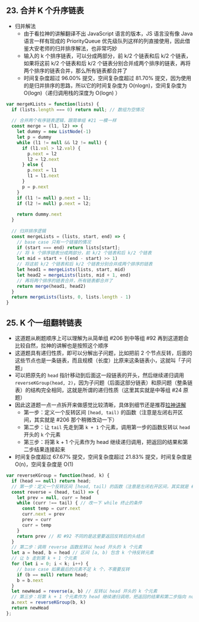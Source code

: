 ## 23. 合并 K 个升序链表

* 归并解法
  * 由于看拉神的讲解翻译不出 JavaScript 语言的版本，JS 语言没有像 Java 语言一样有现成的 PriorityQueue 优先级队列这样的列直接使用，因此借鉴大安老师的归并排序解法，也非常巧妙
  * 输入的 k 个排序链表，可以分成两部分，前 k/2 个链表和后 k/2 个链表，如果将这前 k/2 个链表和后 k/2 个链表分别合并成两个排序的链表，再将两个排序的链表合并，那么所有链表都合并了
  * 时间复杂度超过 96.00% 提交，空间复杂度超过 81.70% 提交，因为使用的是归并排序的思路，所以它的时间复杂度为 O(nlogn)，空间复杂度为 O(logn)（递归调用栈的深度为 O(logn) ）

```js
var mergeKLists = function(lists) {
  if (lists.length === 0) return null; // 数组为空情况
  
  // 合并两个有序链表逻辑，跟简单组 #21 一模一样
  const merge = (l1, l2) => {
    let dummy = new ListNode(-1)
    let p = dummy
    while (l1 != null && l2 != null) {
      if (l1.val > l2.val) {
        p.next = l2
        l2 = l2.next
      } else {
        p.next = l1
        l1 = l1.next
      }
      p = p.next
    }
    if (l1 != null) p.next = l1;
    if (l2 != null) p.next = l2;
    
    return dummy.next
  }
  
  // 归并排序逻辑
  const mergeLists = (lists, start, end) => {
    // base case 只有一个链接的情况
    if (start === end) return lists[start];
    // 将 k 个排序链表分成两部分，前 k/2 个链表和后 k/2 个链表
    let mid = start + ((end - start) >> 1)
    // 将这前 k/2 个链表和后 k/2 个链表分别合并成两个排序的链表
    let head1 = mergeLists(lists, start, mid)
    let head2 = mergeLists(lists, mid + 1, end)
    // 再将两个排序的链表合并，所有链表都合并了
    return merge(head1, head2)
  }
  return mergeLists(lists, 0, lists.length - 1)
}
```

## 25. K 个一组翻转链表

* 这道题从刷题顺序上可以理解为从简单组 #206 到中等组 #92 再到这道题会比较自然，拉神的讲解也是按照这个顺序
* 这道题具有递归性质，即可以分解出子问题，比如把前 2 个节点反转，后面的这些节点也是一条链表，而且规模（长度）比原来这条链表小，这就叫「子问题」
* 可以把原先的 `head` 指针移动到后面这一段链表的开头，然后继续递归调用 `reverseKGroup(head, 2)`，因为子问题（后面这部分链表）和原问题（整条链表）的结构完全相同，这就是所谓的递归性质（这里其实就是中等组 #24 原题）
* 因此这道题一点一点拆开来做感觉比较清晰，具体到细节还是推荐[拉神讲解](https://labuladong.gitee.io/algo/2/19/20/)
  * 第一步：定义一个反转区间 `[head, tail)` 的函数（注意是左闭右开区间，其实就是 #206 那个稍微改动一下）
  * 第二步：让 `tail` 先走到第 `k + 1` 个元素，调用第一步的函数反转以 `head` 开头的 `k` 个元素
  * 第三步：将第 k + 1 个元素作为 head 继续递归调用，把返回的结果和第二步结果连接起来
* 时间复杂度超过 67.67% 提交，空间复杂度超过 21.83% 提交，时间复杂度是 O(n)，空间复杂度是 O(1)

```js
var reverseKGroup = function(head, k) {
  if (head == null) return head;
  // 第一步：定义一个反转区间 [head, tail) 的函数（注意是左闭右开区间，其实就是 #206 那个稍微改动一下）
  const reverse = (head, tail) => {
    let prev = null, curr = head
    while (curr !== tail) { // 改一下 while 终止的条件
      const temp = curr.next
      curr.next = prev
      prev = curr
      curr = temp
    }
    return prev // 和 #92 不同的是这里要返回反转后的头结点
  }
  // 第二步：调用 reverse 函数反转以 head 开头的 k 个元素
  let a = head, b = head // 区间 [a, b) 包含 k 个待反转元素
  // 让 b 走到第 k + 1 个元素
  for (let i = 0; i < k; i++) {
    // base case 如果最后的元素不足 k 个，不需要反转
    if (b == null) return head;
    b = b.next
  }
  let newHead = reverse(a, b) // 反转以 head 开头的 k 个元素
  // 第三步：将第 k + 1 个元素作为 head 继续递归调用，把返回的结果和第二步指向 null 的尾结点连接起来
  a.next = reverseKGroup(b, k)
  return newHead
};
```

